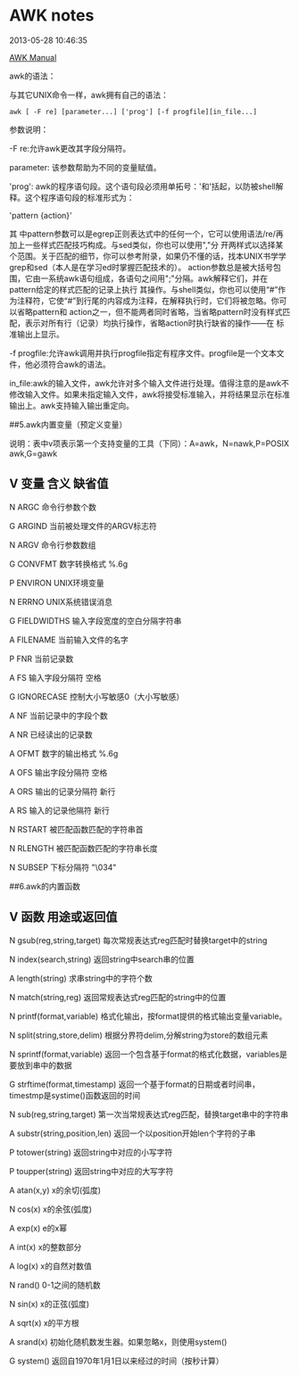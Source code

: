# AWK notes

2013-05-28 10:46:35

[AWK Manual](http://net.pku.edu.cn/~yhf/tutorial/awk_manual.html)

awk的语法： 

与其它UNIX命令一样，awk拥有自己的语法：

	awk [ -F re] [parameter...] ['prog'] [-f progfile][in_file...] 

参数说明：

-F re:允许awk更改其字段分隔符。

parameter: 该参数帮助为不同的变量赋值。

'prog': awk的程序语句段。这个语句段必须用单拓号：'和'括起，以防被shell解释。这个程序语句段的标准形式为：

'pattern {action}'

其 中pattern参数可以是egrep正则表达式中的任何一个，它可以使用语法/re/再加上一些样式匹配技巧构成。与sed类似，你也可以使用","分 开两样式以选择某个范围。关于匹配的细节，你可以参考附录，如果仍不懂的话，找本UNIX书学学grep和sed（本人是在学习ed时掌握匹配技术的）。 action参数总是被大括号包围，它由一系统awk语句组成，各语句之间用";"分隔。awk解释它们，并在pattern给定的样式匹配的记录上执行 其操作。与shell类似，你也可以使用“#”作为注释符，它使“#”到行尾的内容成为注释，在解释执行时，它们将被忽略。你可以省略pattern和 action之一，但不能两者同时省略，当省略pattern时没有样式匹配，表示对所有行（记录）均执行操作，省略action时执行缺省的操作——在 标准输出上显示。 

-f progfile:允许awk调用并执行progfile指定有程序文件。progfile是一个文本文件，他必须符合awk的语法。 

in_file:awk的输入文件，awk允许对多个输入文件进行处理。值得注意的是awk不修改输入文件。如果未指定输入文件，awk将接受标准输入，并将结果显示在标准输出上。awk支持输入输出重定向。 


##5.awk内置变量（预定义变量）

说明：表中v项表示第一个支持变量的工具（下同）：A=awk，N=nawk,P=POSIX awk,G=gawk

V 变量 含义 缺省值
--------------------------------------------------------
N ARGC 命令行参数个数 

G ARGIND 当前被处理文件的ARGV标志符

N ARGV 命令行参数数组

G CONVFMT 数字转换格式 %.6g

P ENVIRON UNIX环境变量

N ERRNO UNIX系统错误消息

G FIELDWIDTHS 输入字段宽度的空白分隔字符串

A FILENAME 当前输入文件的名字

P FNR 当前记录数

A FS 输入字段分隔符 空格

G IGNORECASE 控制大小写敏感0（大小写敏感）

A NF 当前记录中的字段个数

A NR 已经读出的记录数

A OFMT 数字的输出格式 %.6g

A OFS 输出字段分隔符 空格

A ORS 输出的记录分隔符 新行

A RS 输入的记录他隔符 新行

N RSTART 被匹配函数匹配的字符串首

N RLENGTH 被匹配函数匹配的字符串长度

N SUBSEP 下标分隔符 "\034"


##6.awk的内置函数

V 函数 用途或返回值
------------------------------------------------
N gsub(reg,string,target) 每次常规表达式reg匹配时替换target中的string

N index(search,string) 返回string中search串的位置

A length(string) 求串string中的字符个数

N match(string,reg) 返回常规表达式reg匹配的string中的位置

N printf(format,variable) 格式化输出，按format提供的格式输出变量variable。

N split(string,store,delim) 根据分界符delim,分解string为store的数组元素

N sprintf(format,variable) 返回一个包含基于format的格式化数据，variables是要放到串中的数据

G strftime(format,timestamp) 返回一个基于format的日期或者时间串，timestmp是systime()函数返回的时间

N sub(reg,string,target) 第一次当常规表达式reg匹配，替换target串中的字符串

A substr(string,position,len) 返回一个以position开始len个字符的子串

P totower(string) 返回string中对应的小写字符

P toupper(string) 返回string中对应的大写字符

A atan(x,y) x的余切(弧度)

N cos(x) x的余弦(弧度)

A exp(x) e的x幂

A int(x) x的整数部分

A log(x) x的自然对数值

N rand() 0-1之间的随机数

N sin(x) x的正弦(弧度)

A sqrt(x) x的平方根

A srand(x) 初始化随机数发生器。如果忽略x，则使用system()

G system() 返回自1970年1月1日以来经过的时间（按秒计算）